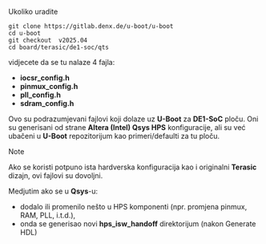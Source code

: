Ukoliko uradite
```
git clone https://gitlab.denx.de/u-boot/u-boot
cd u-boot
git checkout  v2025.04
cd board/terasic/de1-soc/qts
```
vidjecete da se tu nalaze 4 fajla:
- **iocsr_config.h**
- **pinmux_config.h**
- **pll_config.h**
- **sdram_config.h**

Ovo su podrazumjevani fajlovi koji dolaze uz **U-Boot** za **DE1-SoC** ploču.
Oni su generisani od strane **Altera (Intel) Qsys HPS** konfiguracije, ali su već ubačeni u **U-Boot** repozitorijum kao primeri/defaulti za tu ploču.

>[!NOTE]
>Ako se koristi potpuno ista hardverska konfiguracija kao i originalni **Terasic** dizajn, ovi fajlovi su dovoljni.

Medjutim ako se u **Qsys**-u:
- dodalo ili promenilo nešto u HPS komponenti (npr. promjena pinmux, RAM, PLL, i.t.d.),
- onda se generisao novi **hps_isw_handoff** direktorijum (nakon Generate HDL)

